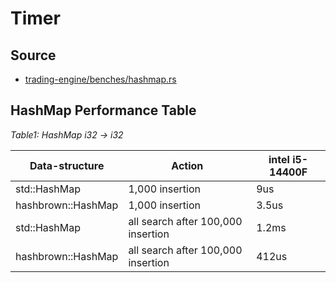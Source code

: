 # Timer

## Source
- [trading-engine/benches/hashmap.rs](./trading-engine/benches/hashmap.rs)

## HashMap Performance Table 

*Table1: HashMap i32 -> i32*

| Data-structure | Action | intel i5-14400F |
|-----------------|--------|--------------|
| std::HashMap | 1,000 insertion | 9us |
| hashbrown::HashMap | 1,000 insertion | 3.5us |
| std::HashMap | all search after 100,000 insertion | 1.2ms |
| hashbrown::HashMap | all search after 100,000 insertion | 412us |
